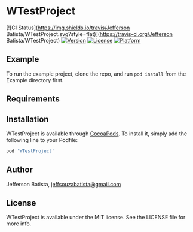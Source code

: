 # WTestProject

[![CI Status](https://img.shields.io/travis/Jefferson Batista/WTestProject.svg?style=flat)](https://travis-ci.org/Jefferson Batista/WTestProject)
[![Version](https://img.shields.io/cocoapods/v/WTestProject.svg?style=flat)](https://cocoapods.org/pods/WTestProject)
[![License](https://img.shields.io/cocoapods/l/WTestProject.svg?style=flat)](https://cocoapods.org/pods/WTestProject)
[![Platform](https://img.shields.io/cocoapods/p/WTestProject.svg?style=flat)](https://cocoapods.org/pods/WTestProject)

## Example

To run the example project, clone the repo, and run `pod install` from the Example directory first.

## Requirements

## Installation

WTestProject is available through [CocoaPods](https://cocoapods.org). To install
it, simply add the following line to your Podfile:

```ruby
pod 'WTestProject'
```

## Author

Jefferson Batista, jeffsouzabatista@gmail.com

## License

WTestProject is available under the MIT license. See the LICENSE file for more info.
